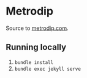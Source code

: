 # Metrodip
Source to [metrodip.com](https://www.metrodip.com).

## Running locally
1. `bundle install`
1. `bundle exec jekyll serve`
